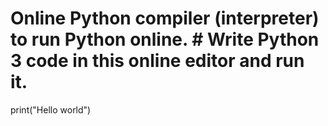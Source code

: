 
# Online Python compiler (interpreter) to run Python online. # Write Python 3 code in this online editor and run it.
print("Hello world")
